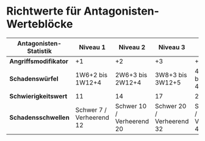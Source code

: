 # Richtwerte für Antagonisten-Werteblöcke

| Antagonisten-Statistik | Niveau 1 | Niveau 2 | Niveau 3 | Niveau 4 |
|------------------------|----------|----------|----------|----------|
| **Angriffsmodifikator** | +1 | +2 | +3 | +4 |
| **Schadenswürfel** | 1W6+2 bis 1W12+4 | 2W6+3 bis 2W12+4 | 3W8+3 bis 3W12+5 | 4W8+10 bis 4W12+15 |
| **Schwierigkeitswert** | 11 | 14 | 17 | 20 |
| **Schadensschwellen** | Schwer 7 / Verheerend 12 | Schwer 10 / Verheerend 20 | Schwer 20 / Verheerend 32 | Schwer 25 / Verheerend 45 |